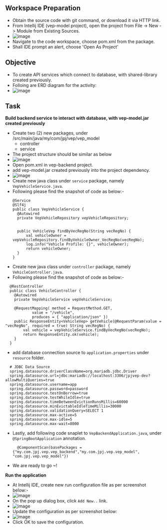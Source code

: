 ## Workspace Preparation
- Obtain the source code with git command, or download it via HTTP link.
- From Intellij IDE (vep-model project), open the project from File -> New -> Module from Existing Sources.
- ![image](https://github.com/justin-tcsens/vep-backend/assets/102033651/10206906-6db6-42e7-adf2-d6c9e022d52a)
- Navigate to the code workspace, choose pom.xml from the package.
- Shall IDE prompt an alert, choose 'Open As Project'

## Objective
- To create API services which connect to database, with shared-library created previously.
- Folloing are ERD diagram for the activity:
- ![image](https://github.com/justin-tcsens/vep-model/assets/102033651/7670e8f8-d601-4018-b3b4-d377c7ecfc2f)

## Task
**Build backend service to interact with database, with vep-model.jar created previously**
- Create two (2) new packages, under /src/main/java/my/com/jpj/vep/vep_model
  - controller
  - service
- The project structure should be similar as below
- ![image](https://github.com/justin-tcsens/vep-backend/assets/102033651/a180ba04-1719-43ad-8aa1-e841a2f07550)
- Open pom.xml in vep-backend project.
- add vep-model.jar created previously into the project dependency.
- ![image](https://github.com/justin-tcsens/vep-backend/assets/102033651/fbe34e6d-1487-4d9f-8088-750dd27bd55e)
- Create new java class under ``service`` package, namely ``VepVehicleService.java``.
- Following please find the snapshot of code as below:-
  ```
  @Service
  @Slf4j
  public class VepVehicleService {
    @Autowired
    private VepVehicleRepository vepVehicleRepository;


    public VehicleVep findByVecRegNo(String vecRegNo) {
        val vehicleOwner = vepVehicleRepository.findByVehicleOwner_VecRegNo(vecRegNo);
        log.info("Vehicle Profile: {}", vehicleOwner);
        return vehicleOwner;
    }
  }
  ```
- Create new java class under ``controller`` package, namely ``VehicleController.java``.
- Following please find the snapshot of code as below:-
```
  @RestController
  public class VehicleController {
    @Autowired
    private VepVehicleService vepVehicleService;

    @RequestMapping( method = RequestMethod.GET,
            value = "/vehicle",
            produces = { "application/json" })
    public ResponseEntity<VehicleVep> getVehicle(@RequestParam(value = "vecRegNo", required = true) String vecRegNo) {
        val vehicle = vepVehicleService.findByVecRegNo(vecRegNo);
        return ResponseEntity.ok(vehicle);
    }
  }
```
- add database connection source to ``application.properties`` under ``resource`` folder.
```
  # JDBC Data Source
  spring.datasource.driverClassName=org.mariadb.jdbc.Driver
  spring.datasource.url=jdbc:mariadb://localhost:3306/jpjvep-dev?allowMultiQueries=true
  spring.datasource.username=app
  spring.datasource.password=password
  spring.datasource.testOnBorrow=true
  spring.datasource.testWhileIdle=true
  spring.datasource.timeBetweenEvictionRunsMillis=60000
  spring.datasource.minEvictableIdleTimeMillis=30000
  spring.datasource.validationQuery=SELECT 1
  spring.datasource.max-active=5
  spring.datasource.max-idle=5
  spring.datasource.max-wait=8000
```
- Lastly, add following code snaplet to ``VepBackendApplication.java``, under ``@SpringBootApplication`` annotation.
  ```
    @ComponentScan(basePackages = {"my.com.jpj.vep.vep_backend","my.com.jpj.vep.vep_model", "com.jpj.vep.vep_model"})
  ```
- We are ready to go ~!

**Run the application**
- At Intellij IDE, create new run configuration file as per screenshot below:-
- ![image](https://github.com/justin-tcsens/vep-backend/assets/102033651/ec98c296-ac68-4c19-a0d4-6b8a876ab3b2)
- On the pop up dialog box, click ``Add New..`` link.
- ![image](https://github.com/justin-tcsens/vep-backend/assets/102033651/d850cdb3-1a58-4faa-9751-e364deee8d72)
- Update the configuration as per screenshot below:
- ![image](https://github.com/justin-tcsens/vep-backend/assets/102033651/f0251216-69ea-46a3-8482-1b4b32cde31a)
- Click OK to save the configuration.
  

